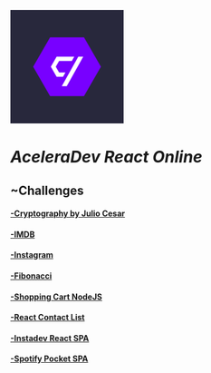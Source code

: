 ![alt](./assets/0.png)

# **_AceleraDev React Online_**

## **~Challenges**

#### [-Cryptography by Julio Cesar](./selection_challenge)

#### [-IMDB](./imdb)

#### [-Instagram](./instagram)

#### [-Fibonacci](./node_fibonacci)

#### [-Shopping Cart NodeJS](./shoppingCart_nodeJs)

#### [-React Contact List](./react_contact)

#### [-Instadev React SPA](./instadev_react_spa)

#### [-Spotify Pocket SPA](./spotify-pocket-spa)
